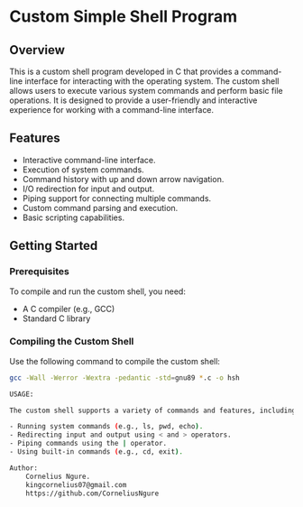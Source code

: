 # Custom Simple Shell Program

## Overview

This is a custom shell program developed in C that provides a command-line interface for interacting with the operating system. The custom shell allows users to execute various system commands and perform basic file operations. It is designed to provide a user-friendly and interactive experience for working with a command-line interface.

## Features

- Interactive command-line interface.
- Execution of system commands.
- Command history with up and down arrow navigation.
- I/O redirection for input and output.
- Piping support for connecting multiple commands.
- Custom command parsing and execution.
- Basic scripting capabilities.

## Getting Started

### Prerequisites

To compile and run the custom shell, you need:
- A C compiler (e.g., GCC)
- Standard C library

### Compiling the Custom Shell

Use the following command to compile the custom shell:

```bash
gcc -Wall -Werror -Wextra -pedantic -std=gnu89 *.c -o hsh

USAGE:

The custom shell supports a variety of commands and features, including:

- Running system commands (e.g., ls, pwd, echo).
- Redirecting input and output using < and > operators.
- Piping commands using the | operator.
- Using built-in commands (e.g., cd, exit).

Author:
	Cornelius Ngure.
	kingcornelius07@gmail.com
	https://github.com/CorneliusNgure
